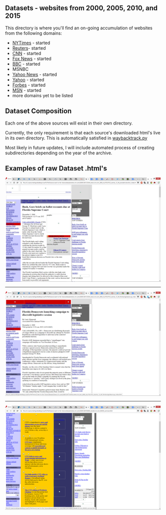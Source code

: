 Datasets - websites from 2000, 2005, 2010, and 2015
-----------------------------------------------------

This directory is where you'll find an on-going accumulation of
websites from the following domains:

* [NYTimes](www.nytimes.com) - started
* [Reuters](www.reuters.com)- started
* [CNN](www.cnn.com) - started
* [Fox News](www.foxnews.com) - started
* [BBC](www.bbc.com) - started
* MSNBC 
* [Yahoo News](news.yahoo.com) - started
* [Yahoo](www.yahoo.com) - started 
* [Forbes](www.forbes.com) - started 
* [MSN](www.msn.com) - started 
* more domains yet to be listed

Dataset Composition
-------------------

Each one of the above sources will exist in their own directory.

Currently, the only requirement is that each source's downloaded
html's live in its own directory. This is automatically satisfied
in [waybacktrack.py](../crawlers/Way-Back#waybacktrack)

Most likely in future updates, I will include automated process
of creating subdirectories depending on the year of the archive.

Examples of raw Dataset .html's
-------------------------------

![cnn ex1](pictures/cnn-ex1.png?raw=true "ex1")

---

![cnn ex2](pictures/cnn-ex2.png?raw=true "ex2")

---

![cnn ex3](pictures/cnn-ex3.png?raw=true "ex3")
